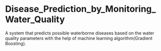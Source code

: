 # Disease_Prediction_by_Monitoring_Water_Quality
A system that predicts possible waterborne diseases based on the water quality parameters with the help of machine learning algorithm(Gradient Boosting).
